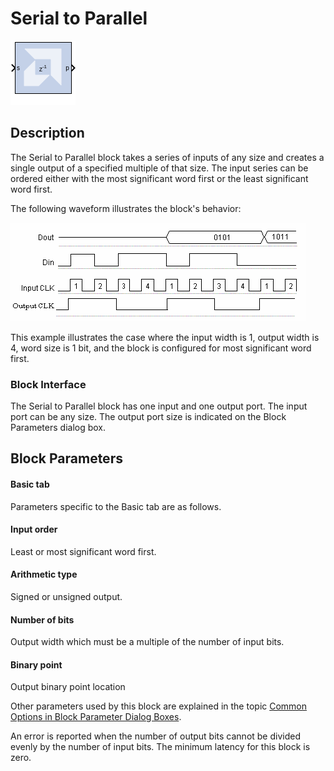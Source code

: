 # Serial to Parallel

![](./Images/block.png)

## Description

The Serial to Parallel block takes a series of inputs of any size and
creates a single output of a specified multiple of that size. The input
series can be ordered either with the most significant word first or the
least significant word first.

The following waveform illustrates the block's behavior:


![](./Images/agn1538085490823.png)  

This example illustrates the case where the input width is 1, output
width is 4, word size is 1 bit, and the block is configured for most
significant word first.

### Block Interface

The Serial to Parallel block has one input and one output port. The
input port can be any size. The output port size is indicated on the
Block Parameters dialog box.

## Block Parameters

#### Basic tab  
Parameters specific to the Basic tab are as follows.

#### Input order  
Least or most significant word first.

#### Arithmetic type  
Signed or unsigned output.

#### Number of bits  
Output width which must be a multiple of the number of input bits.

#### Binary point  
Output binary point location

Other parameters used by this block are explained in the topic [Common
Options in Block Parameter Dialog
Boxes](../../GEN/common-options/README.md).

An error is reported when the number of output bits cannot be divided
evenly by the number of input bits. The minimum latency for this block
is zero.
